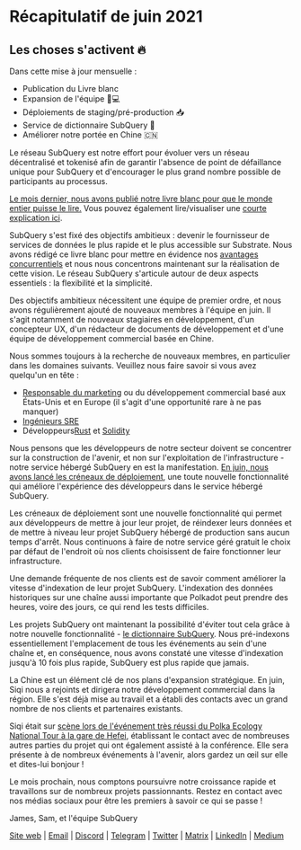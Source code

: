 # Récapitulatif de juin 2021

## Les choses s'activent 🔥

Dans cette mise à jour mensuelle :

-   Publication du Livre blanc
-   Expansion de l'équipe 👩💻
-   Déploiements de staging/pré-production 📥
-   Service de dictionnaire SubQuery 📖
-   Améliorer notre portée en Chine 🇨🇳

Le réseau SubQuery est notre effort pour évoluer vers un réseau décentralisé et tokenisé afin de garantir l'absence de point de défaillance unique pour SubQuery et d'encourager le plus grand nombre possible de participants au processus.

[Le mois dernier, nous avons publié notre livre blanc pour que le monde entier puisse le lire.](https://static.subquery.network/whitepaper.pdf) Vous pouvez également lire/visualiser une [courte explication ici](https://subquery.medium.com/the-subquery-network-a-summary-46cde0acb010).

SubQuery s'est fixé des objectifs ambitieux : devenir le fournisseur de services de données le plus rapide et le plus accessible sur Substrate. Nous avons rédigé ce livre blanc pour mettre en évidence nos [avantages concurrentiels](https://subquery.medium.com/subquery-network-our-goals-and-competitive-advantages-a6efdd544be4) et nous nous concentrons maintenant sur la réalisation de cette vision. Le réseau SubQuery s'articule autour de deux aspects essentiels : la flexibilité et la simplicité.

Des objectifs ambitieux nécessitent une équipe de premier ordre, et nous avons régulièrement ajouté de nouveaux membres à l'équipe en juin. Il s'agit notamment de nouveaux stagiaires en développement, d'un concepteur UX, d'un rédacteur de documents de développement et d'une équipe de développement commercial basée en Chine.

Nous sommes toujours à la recherche de nouveaux membres, en particulier dans les domaines suivants. Veuillez nous faire savoir si vous avez quelqu'un en tête :

-   [Responsable du marketing](https://angel.co/company/subquery/jobs/1494376-head-of-marketing) ou du développement commercial basé aux États-Unis et en Europe (il s'agit d'une opportunité rare à ne pas manquer)
-   [Ingénieurs SRE](https://angel.co/company/subquery/jobs/1497942-site-reliability-engineer)
-   Développeurs[Rust](https://angel.co/company/subquery/jobs/1494414-rust-developer) et [Solidity](https://angel.co/company/subquery/jobs/1494435-solidity-developer)

Nous pensons que les développeurs de notre secteur doivent se concentrer sur la construction de l'avenir, et non sur l'exploitation de l'infrastructure - notre service hébergé SubQuery en est la manifestation. [En juin, nous avons lancé les créneaux de déploiement](https://subquery.medium.com/deployment-slots-are-here-subquery-projects-4fe2629f8858), une toute nouvelle fonctionnalité qui améliore l'expérience des développeurs dans le service hébergé SubQuery.

Les créneaux de déploiement sont une nouvelle fonctionnalité qui permet aux développeurs de mettre à jour leur projet, de réindexer leurs données et de mettre à niveau leur projet SubQuery hébergé de production sans aucun temps d'arrêt. Nous continuons à faire de notre service géré gratuit le choix par défaut de l'endroit où nos clients choisissent de faire fonctionner leur infrastructure.

Une demande fréquente de nos clients est de savoir comment améliorer la vitesse d'indexation de leur projet SubQuery. L'indexation des données historiques sur une chaîne aussi importante que Polkadot peut prendre des heures, voire des jours, ce qui rend les tests difficiles.

Les projets SubQuery ont maintenant la possibilité d'éviter tout cela grâce à notre nouvelle fonctionnalité - [le dictionnaire SubQuery](https://subquery.medium.com/subquerys-just-got-a-lot-faster-with-the-dictionary-8a7a1447574). Nous pré-indexons essentiellement l'emplacement de tous les événements au sein d'une chaîne et, en conséquence, nous avons constaté une vitesse d'indexation jusqu'à 10 fois plus rapide, SubQuery est plus rapide que jamais.

La Chine est un élément clé de nos plans d'expansion stratégique. En juin, Siqi nous a rejoints et dirigera notre développement commercial dans la région. Elle s'est déjà mise au travail et a établi des contacts avec un grand nombre de nos clients et partenaires existants.

Siqi était sur [scène lors de l'événement très réussi du Polka Ecology National Tour à la gare de Hefei](https://twitter.com/SubQueryNetwork/status/1409696588465721348), établissant le contact avec de nombreuses autres parties du projet qui ont également assisté à la conférence. Elle sera présente à de nombreux événements à l'avenir, alors gardez un œil sur elle et dites-lui bonjour !

Le mois prochain, nous comptons poursuivre notre croissance rapide et travaillons sur de nombreux projets passionnants. Restez en contact avec nos médias sociaux pour être les premiers à savoir ce qui se passe !

James, Sam, et l'équipe SubQuery

[Site web](https://subquery.network/) | [Email](mailto:hello@subquery.network) | [Discord](https://discord.com/invite/78zg8aBSMG) | [Telegram](https://t.me/subquerynetwork) | [Twitter](https://twitter.com/subquerynetwork) | [Matrix](https://matrix.to/#/#subquery:matrix.org) | [LinkedIn](https://www.linkedin.com/company/subquery) | [Medium](https://subquery.medium.com/)
